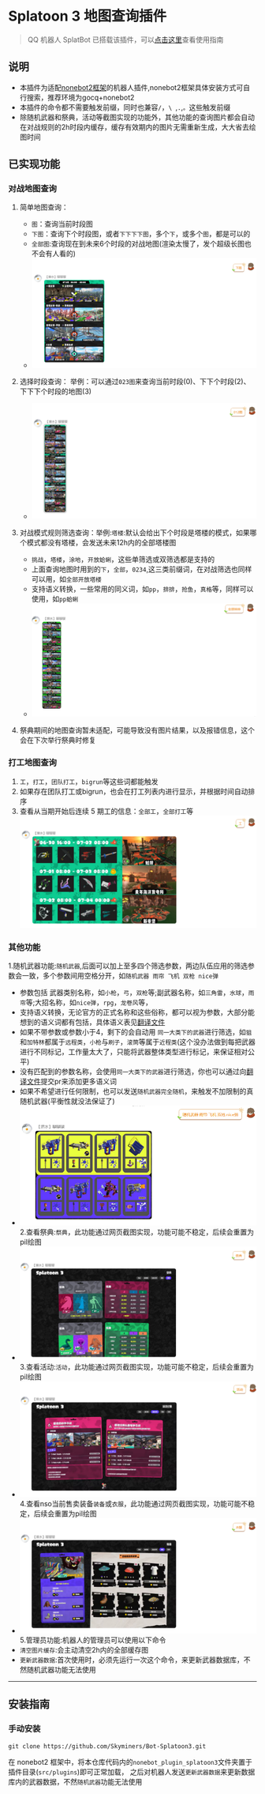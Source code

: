 # Splatoon 3 地图查询插件

> QQ 机器人 SplatBot 已搭载该插件，可以[点击这里](https://flawless-dew-f3c.notion.site/SplatBot-e91a70e4f32a4fffb640ce8c3ba9c664)查看使用指南

## 说明
- 本插件为适配[nonebot2框架](https://github.com/nonebot/nonebot2)的机器人插件,nonebot2框架具体安装方式可自行搜索，推荐环境为gocq+nonebot2
- 本插件的命令都不需要触发前缀，同时也兼容`/`，`\ `,`.`,`。`这些触发前缀
- 除随机武器和祭典，活动等截图实现的功能外，其他功能的查询图片都会自动在对战规则的2h时段内缓存，缓存有效期内的图片无需重新生成，大大省去绘图时间

## 已实现功能
### 对战地图查询
1. 简单地图查询：
    - `图`：查询当前时段图
    - `下图`：查询下个时段图，或者`下下下下图`，多个`下`，或多个`图`，都是可以的
    - `全部图`:查询现在到未来6个时段的对战地图(渲染太慢了，发个超级长图也不会有人看的)
    - ![img_4.png](images/img_4.png)
2.	选择时段查询： 举例：可以通过`023图`来查询当前时段(0)、下下个时段(2)、下下下个时段的地图(3)
    - ![img_5.png](images/img_5.png)
3.	对战模式规则筛选查询：举例:`塔楼`:默认会给出下个时段是塔楼的模式，如果哪个模式都没有塔楼，会发送未来12h内的全部塔楼图
    - `挑战`，`塔楼`，`涂地`，`开放蛤蜊`，这些单筛选或双筛选都是支持的
    - 上面查询地图时用到的`下`，`全部`，`0234`,这三类前缀词，在对战筛选也同样可以用，如`全部开放塔楼`
    - 支持语义转换，一些常用的同义词，如`pp`，`排排`，`抢鱼`，`真格`等，同样可以使用，如`pp蛤蜊`
    - ![img_6.png](images/img_6.png)

4. 祭典期间的地图查询暂未适配，可能导致没有图片结果，以及报错信息，这个会在下次举行祭典时修复

### 打工地图查询

1. `工`，`打工`，`团队打工`，`bigrun`等这些词都能触发
2. 如果存在团队打工或bigrun，也会在打工列表内进行显示，并根据时间自动排序
3. 查看从当期开始后连续 5 期工的信息：`全部工`，`全部打工`等
 ![img_3.png](images/img_3.png)

### 其他功能

1.随机武器功能:`随机武器`,后面可以加上至多四个筛选参数，两边队伍应用的筛选参数会一致，多个参数间用空格分开，如`随机武器 雨帘 飞机 双枪 nice弹`
   - 参数包括 武器类别名称，如`小枪`，`弓`，`双枪`等;副武器名称，如`三角雷`，`水球`，`雨帘`等;大招名称，如`nice弹`，`rpg`，`龙卷风`等，
   - 支持语义转换，无论官方的正式名称和这些俗称，都可以视为参数，大部分能想到的语义词都有包括，具体语义表见[翻译文件](https://github.com/Skyminers/Bot-Splatoon3/blob/56a1f704d1031883a2db678c6224842616de23b9/nonebot_plugin_splatoon3/translation.py#L204)
   - 如果不带参数或参数小于4，剩下的会自动用 `同一大类下的武器`进行筛选，如`狙`和`加特林`都属于`远程类`，`小枪`与`刷子`，`滚筒`等属于`近程类`(这个没办法做到每把武器进行不同标记，工作量太大了，只能将武器整体类型进行标记，来保证相对公平)
   - 没有匹配到的参数名称，会使用`同一大类下的武器`进行筛选，你也可以通过向[翻译文件](https://github.com/Skyminers/Bot-Splatoon3/blob/56a1f704d1031883a2db678c6224842616de23b9/nonebot_plugin_splatoon3/translation.py#L204)提交pr来添加更多语义词
   - 如果不希望进行任何限制，也可以发送`随机武器完全随机`，来触发不加限制的真随机武器(平衡性就没法保证了)
   - ![img.png](images/img.png)
2.查看祭典:`祭典`，此功能通过网页截图实现，功能可能不稳定，后续会重置为pil绘图
   - ![img.png](images/img_7.png)
3.查看活动:`活动`，此功能通过网页截图实现，功能可能不稳定，后续会重置为pil绘图
   - ![img_1.png](images/img_1.png)
4.查看nso当前售卖装备`装备`或`衣服`，此功能通过网页截图实现，功能可能不稳定，后续会重置为pil绘图
   - ![img_2.png](images/img_2.png)
5.管理员功能:机器人的管理员可以使用以下命令
   - `清空图片缓存`:会主动清空2h内的全部缓存图
   - `更新武器数据`:首次使用时，必须先运行一次这个命令，来更新武器数据库，不然随机武器功能无法使用
---

## 安装指南

### 手动安装

```shell
git clone https://github.com/Skyminers/Bot-Splatoon3.git
```

在 nonebot2 框架中，将本仓库代码内的`nonebot_plugin_splatoon3`文件夹置于插件目录(`src/plugins`)即可正常加载，
之后对机器人发送`更新武器数据`来更新数据库内的武器数据，不然`随机武器`功能无法使用

